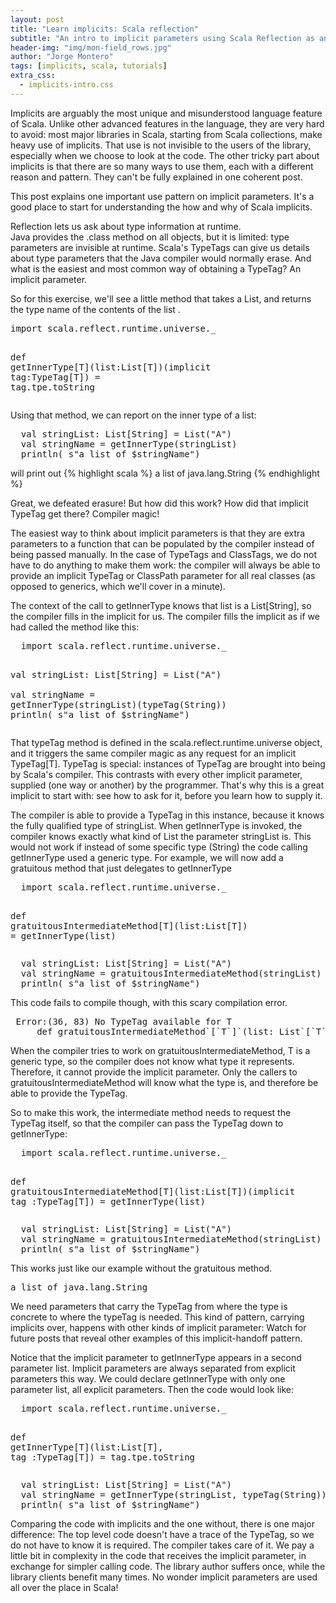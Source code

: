 ```yaml
---
layout: post
title: "Learn implicits: Scala reflection"
subtitle: "An intro to implicit parameters using Scala Reflection as an example"
header-img: "img/mon-field_rows.jpg"
author: "Jorge Montero"
tags: [implicits, scala, tutorials]
extra_css:
  - implicits-intro.css
---
```


Implicits are arguably <span class="banana">the most</span> unique and misunderstood language feature of Scala.
Unlike other advanced features in the language, they are very hard to avoid:
most major libraries in Scala, starting from Scala collections, make heavy use of implicits. That use is not invisible to the users of the library, especially when we choose to look at the code. The other tricky part about implicits is that there are so many ways to use them, each with a different reason and pattern.
They can't be fully explained in one coherent post.

This post explains one important use pattern on implicit parameters. It's a good place to start
 for understanding the how and why of Scala implicits.

Reflection lets us ask about type information at runtime.  
Java provides the .class method on all objects, 
but it is limited: type parameters are invisible at runtime.
 Scala's TypeTags can give us details about type parameters that
 the Java compiler would normally erase. 
 And what is the easiest and most common way of obtaining a TypeTag? An implicit parameter.

So for this exercise, we'll see 
<span class="get-inner-type">a little method</span>
 that takes a List, 
and returns the <span class="type-name">type name</span> 
of the <span class="T"> contents of the list</span> .

<div class="highlight"><pre>
import scala.reflect.runtime.universe._

def <span class="get-inner-type">getInnerType[<span class="T">T</span>]</span>(list:List[<span class="T">T</span>])(implicit tag:TypeTag[<span class="T">T</span>]) = tag.<span class="type-name">tpe.toString</span>
</pre></div>

Using that method, we can report on the inner type of a list:

<div class="highlight"><pre>
  val stringList: List[String] = List("A")
  val stringName = <span class="get-inner-type">getInnerType</span>(stringList)
  println( s"a list of $stringName")
</pre></div>

will print out
{% highlight scala %}
a list of java.lang.String
{% endhighlight %}

Great, we defeated erasure! But how did this work? How did that implicit TypeTag get there? Compiler magic!

The easiest way to think about implicit parameters is that they are extra parameters to a function that can be populated
by the compiler instead of being passed manually. In the case of TypeTags and ClassTags,
we do not have to do anything to make them work: the compiler will always be able to provide
an implicit TypeTag or ClassPath parameter for all real classes (as opposed to generics, which we'll cover in a minute).


The context of the call to getInnerType knows that list is a List[String], so the compiler fills in the implicit for us.
The compiler fills the implicit as if we had called the method like this:

<div class="highlight"><pre>
  import scala.reflect.runtime.universe._

  val stringList: List[String] = List("A")   
  val stringName = <span class="get-inner-type">getInnerType</span>(stringList)(typeTag(String))
  println( s"a list of $stringName")
</pre></div>

That typeTag method is defined in the scala.reflect.runtime.universe object, 
and it triggers the same compiler magic as any request for an implicit TypeTag[T]. 
 TypeTag is special: instances of TypeTag are brought into being by Scala's compiler. This 
 contrasts with every other implicit parameter, supplied 
 (one way or another) by the programmer. That's why this is a great implicit to start with: 
see how to ask for it, before you learn how to supply it.

The compiler is able to provide a TypeTag in this instance, because 
 it knows the fully qualified type of stringList. 
 When getInnerType is invoked, the compiler knows exactly what kind of List the parameter stringList is.
This would not work if instead of some specific type (String)
 the code calling <span class="get-inner-type">getInnerType</span> used a <span class="T">generic type</span>.
 For example, we will now add a <span class="grm">gratuitous method</span> that just delegates to <span class="get-inner-type">getInnerType</span>

<div class="highlight"><pre>
  import scala.reflect.runtime.universe._

  def <span class="grm">gratuitousIntermediateMethod</span>[<span class="T">T</span>](list:List[<span class="T">T</span>]) = <span class="get-inner-type">getInnerType</span>(list)
</pre></div>

<div class="highlight"><pre>
  val stringList: List[String] = List("A") 
  val stringName = <span class="grm">gratuitousIntermediateMethod</span>(stringList)
  println( s"a list of $stringName")
</pre></div>

This code fails to compile though, with this scary compilation error.
<div class="highlight"><pre>
 Error:(36, 83) No TypeTag available for T
     def gratuitousIntermediateMethod`[`T`]`(list: List`[`T`]`) = getInnerType(list)
</pre></div>                

When the compiler tries to work 
on gratuitousIntermediateMethod, <span class="T">T</span> is a generic type, so the compiler does not know what type it represents. 
Therefore, it cannot provide the implicit parameter. Only the callers to gratuitousIntermediateMethod will know
what the type is, and therefore be able to provide the TypeTag.

So to make this work, the intermediate method needs to request the TypeTag itself, 
so that the compiler can pass the TypeTag down to getInnerType:

<div class="highlight"><pre>
  import scala.reflect.runtime.universe._

  def <span class="grm">gratuitousIntermediateMethod</span>[<span class="T">T</span>](list:List[<span class="T">T</span>])(implicit tag :TypeTag[<span class="T">T</span>]) = getInnerType(list)
</pre></div>   

<div class="highlight"><pre>
  val stringList: List[String] = List("A") 
  val stringName = <span class="grm">gratuitousIntermediateMethod</span>(stringList)
  println( s"a list of $stringName")
</pre></div>

This works just like our example without the gratuitous method.

<div class="highlight"><pre>
a list of java.lang.String
</pre></div>

We need parameters that carry the TypeTag from where the type is concrete to where the typeTag is needed.
This kind of pattern, carrying implicits over, happens with other kinds of implicit parameter:
Watch for future posts that reveal other examples of this implicit-handoff pattern.

Notice that the implicit parameter to getInnerType appears in a second parameter list. 
Implicit parameters are always separated from explicit parameters this way. We could declare
getInnerType with only one parameter list, all explicit parameters. Then the code would look like:

<div class="highlight"><pre>
  import scala.reflect.runtime.universe._

  def getInnerType[<span class="T">T</span>](list:List[<span class="T">T</span>], tag :TypeTag[<span class="T">T</span>]) = tag.tpe.toString
</pre></div>

<div class="highlight"><pre>
  val stringList: List[String] = List("A")
  val stringName = getInnerType(stringList, typeTag(String))
  println( s"a list of $stringName")
</pre></div>

Comparing the code with implicits and the one without, there is one major difference:
The top level code doesn't have a trace of the TypeTag, 
so we do not have to know it is required. The compiler takes care of it. We pay a little
bit in complexity in the code that receives the implicit parameter,
 in exchange for simpler calling code.
The library author suffers once, while the library clients benefit many times.
No wonder implicit parameters are used all over the place in Scala!

